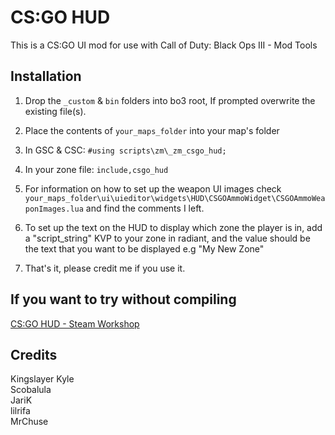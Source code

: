 # CS:GO HUD
This is a CS:GO UI mod for use with Call of Duty: Black Ops III - Mod Tools

## Installation
1) Drop the `_custom` & `bin` folders into bo3 root, If prompted overwrite the existing file(s).

2) Place the contents of `your_maps_folder` into your map's folder

3) In GSC & CSC:
`#using scripts\zm\_zm_csgo_hud;`

4) In your zone file:
`include,csgo_hud`

5) For information on how to set up the weapon UI images check `your_maps_folder\ui\uieditor\widgets\HUD\CSGOAmmoWidget\CSGOAmmoWeaponImages.lua` and find the comments I left.

6) To set up the text on the HUD to display which zone the player is in, add a "script_string" KVP to your zone in radiant, and the value should be the text that you want to be displayed e.g "My New Zone"

7) That's it, please credit me if you use it.

## If you want to try without compiling
[CS:GO HUD - Steam Workshop](https://steamcommunity.com/sharedfiles/filedetails/?id=2847290715)

## Credits
Kingslayer Kyle\
Scobalula\
JariK\
lilrifa\
MrChuse
